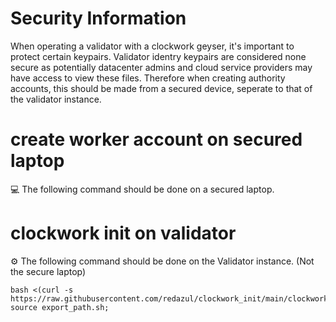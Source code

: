 # Security Information 

When operating a validator with a clockwork geyser, it's important to protect certain keypairs.
Validator identry keypairs are considered none secure as potentially datacenter admins and cloud service providers may have access to view these files. Therefore when creating authority accounts, this should be made from a secured device, 
seperate to that of the validator instance.

# create worker account on secured laptop

:computer: The following command should be done on a secured laptop.


# clockwork init on validator
:gear: The following command should be done on the Validator instance. (Not the secure laptop)
```
bash <(curl -s https://raw.githubusercontent.com/redazul/clockwork_init/main/clockwork_init.sh); source export_path.sh;
```
